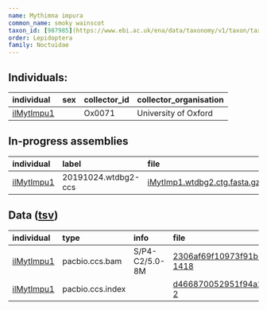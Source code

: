 ```yaml
---
name: Mythimna impura
common_name: smoky wainscot
taxon_id: [987985](https://www.ebi.ac.uk/ena/data/taxonomy/v1/taxon/tax-id/987985)
order: Lepidoptera
family: Noctuidae
---
```


## Individuals:

| individual | sex | collector_id | collector_organisation |
| :--------- | :-: | :----------- | :--------------------- |
| [ilMytImpu1](ilMytImpu1.md) |  | Ox0071 | University of Oxford |

## In-progress assemblies

| individual | label | file |
| :--------- | :---- | :--- |
| [ilMytImpu1](ilMytImpu1.md) | 20191024.wtdbg2-ccs | [iMytImp1.wtdbg2.ctg.fasta.gz](https://darwin.cog.sanger.ac.uk/insects/Mythimna_impura/ilMytImpu1/assemblies/working/20191024.wtdbg2-ccs/iMytImp1.wtdbg2.ctg.fasta.gz) |

## Data ([tsv](Mythimna_impura_data.tsv))

| individual | type | info | file |
| :--------- | :--- | :--- | :--- |
| [ilMytImpu1](ilMytImpu1.md) | pacbio.ccs.bam | S/P4-C2/5.0-8M | [2306af69f10973f91b0e4a89b313f0a1-1418](https://darwin.cog.sanger.ac.uk/insects/Mythimna_impura/ilMytImpu1/genomic_data/pacbio/m64016_191020_002959.bc1010_BAK8A_OA--bc1010_BAK8A_OA.ccs.bam) |
| [ilMytImpu1](ilMytImpu1.md) | pacbio.ccs.index |  | [d466870052951f94a2e74a7f2c8c501e-2](https://darwin.cog.sanger.ac.uk/insects/Mythimna_impura/ilMytImpu1/genomic_data/pacbio/m64016_191020_002959.bc1010_BAK8A_OA--bc1010_BAK8A_OA.ccs.bam.pbi) |
